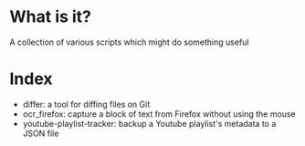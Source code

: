 # What is it?

A collection of various scripts which might do something useful

# Index

- differ: a tool for diffing files on Git
- ocr_firefox: capture a block of text from Firefox without using the mouse
- youtube-playlist-tracker: backup a Youtube playlist's metadata to a JSON file
